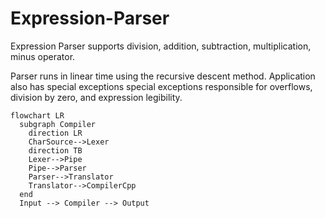# Expression-Parser

Expression Parser supports division, addition, subtraction, multiplication, minus operator.

Parser runs in linear time using the recursive descent method. Application also has special exceptions special exceptions responsible for overflows, division by zero, and expression legibility. 

```mermaid
flowchart LR
  subgraph Compiler
    direction LR
    CharSource-->Lexer
    direction TB
    Lexer-->Pipe
    Pipe-->Parser
    Parser-->Translator
    Translator-->CompilerCpp
  end
  Input --> Compiler --> Output
```
